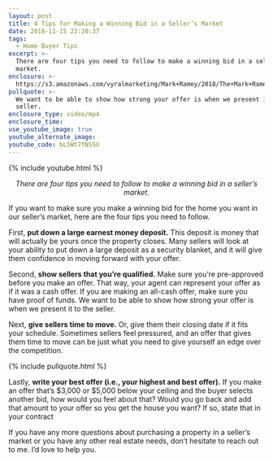 ```yaml
---
layout: post
title: 4 Tips for Making a Winning Bid in a Seller’s Market
date: 2018-11-15 22:20:37
tags:
  - Home Buyer Tips
excerpt: >-
  There are four tips you need to follow to make a winning bid in a seller’s
  market.
enclosure: >-
  https://s3.amazonaws.com/vyralmarketing/Mark+Ramey/2018/The+Mark+Ramey+Group-+%255B5-24%255D+%257C+Tips+for+Winning+a+Bid+in+a+Seller%2527s+Market.mp4
pullquote: >-
  We want to be able to show how strong your offer is when we present it to the
  seller.
enclosure_type: video/mp4
enclosure_time:
use_youtube_image: true
youtube_alternate_image:
youtube_code: bL5Wt7fNS5U
---
```


{% include youtube.html %}

<p style="text-align: center;"><em>There are four tips you need to follow to make a winning bid in a seller’s market.</em></p>

If you want to make sure you make a winning bid for the home you want in our seller’s market, here are the four tips you need to follow.&nbsp;

First, **put down a large earnest money deposit.** This deposit is money that will actually be yours once the property closes. Many sellers will look at your ability to put down a large deposit as a security blanket, and it will give them confidence in moving forward with your offer.&nbsp;

Second, **show sellers that you’re qualified.** Make sure you’re pre-approved before you make an offer. That way, your agent can represent your offer as if it was a cash offer. If you are making an all-cash offer, make sure you have proof of funds. We want to be able to show how strong your offer is when we present it to the seller.&nbsp;

Next, **give sellers time to move.** Or, give them their closing date if it fits your schedule. Sometimes sellers feel pressured, and an offer that gives them time to move can be just what you need to give yourself an edge over the competition.

{% include pullquote.html %}

Lastly, **write your best offer (i.e., your highest and best offer).** If you make an offer that’s $3,000 or $5,000 below your ceiling and the buyer selects another bid, how would you feel about that? Would you go back and add that amount to your offer so you get the house you want? If so, state that in your contract&nbsp;

If you have any more questions about purchasing a property in a seller’s market or you have any other real estate needs, don’t hesitate to reach out to me. I’d love to help you.